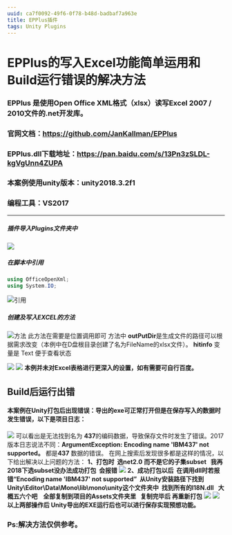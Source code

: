 ```yaml
---
uuid: ca7f0092-49f6-0f78-b48d-badbaf7a963e
title: EPPlus插件
tags: Unity Plugins
---
```

# EPPlus的写入Excel功能简单运用和Build运行错误的解决方法
### EPPlus 是使用Open Office XML格式（xlsx）读写Excel 2007 / 2010文件的.net开发库。
### 官网文档：https://github.com/JanKallman/EPPlus
### EPPlus.dll下载地址：https://pan.baidu.com/s/13Pn3zSLDL-kgVgUnn4ZUPA
### 本案例使用unity版本：unity2018.3.2f1
### 编程工具：VS2017
---
##### 插件导入Plugins文件夹中
![](导入.png)
##### 在脚本中引用
``` C#
using OfficeOpenXml;
using System.IO;
```
![引用](引用.png)
##### 创建及写入EXCEL的方法
![方法](方法.png)
此方法在需要是位置调用即可 方法中 
**outPutDir**是生成文件的路径可以根据需求改变（本例中在D盘根目录创建了名为FileName的xlsx文件）。
**hitinfo** 变量是 Text 便于查看状态

![](导出.png)
![](效果.png)
**本例并未对Excel表格进行更深入的设置，如有需要可自行百度。**

## Build后运行出错
#### 本案例在Unity打包后出现错误：导出的exe可正常打开但是在保存写入的数据时发生错误，以下是项目日志：
![](报错.png)
可以看出是无法找到名为 **437**的编码数据，导致保存文件时发生了错误。2017版本日志说法不同：**ArgumentException: Encoding name 'IBM437' not supported。** 都是**437** 数据的错误。
在网上搜索后发现很多都是这样的情况，以下给出解决以上问题的方法：
**1、打包时  选net2.0 而不是它的子集subset   我再2018下选subset没办法成功打包  会报错**
![](配置.png)
**2、成功打包以后  在调用dll时若报错“Encoding name 'IBM437' not supported”  从Unity安装路径下找到Unity\Editor\Data\Mono\lib\mono\unity这个文件夹中  找到所有的I18N.dll   大概五六个吧    全部复制到项目的Assets文件夹里   复制完毕后 再重新打包**
![](文件1.png)
![](文件2.png)
**以上两部操作后 Unity导出的EXE运行后也可以进行保存实现预想功能。**
### Ps:解决方法仅供参考。